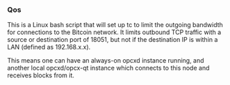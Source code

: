 ### Qos ###

This is a Linux bash script that will set up tc to limit the outgoing bandwidth for connections to the Bitcoin network. It limits outbound TCP traffic with a source or destination port of 18051, but not if the destination IP is within a LAN (defined as 192.168.x.x).

This means one can have an always-on opcxd instance running, and another local opcxd/opcx-qt instance which connects to this node and receives blocks from it.
